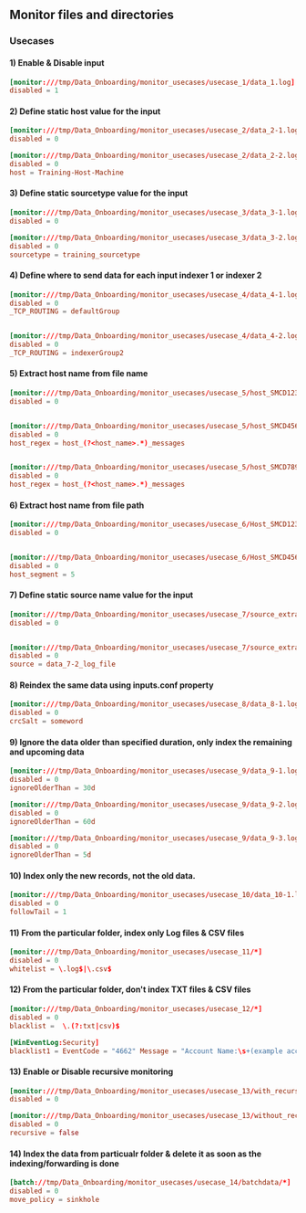 ## Monitor files and directories

### Usecases

#### 1) Enable & Disable input

```conf
[monitor:///tmp/Data_Onboarding/monitor_usecases/usecase_1/data_1.log]
disabled = 1

```

#### 2) Define static host value for the input

```conf
[monitor:///tmp/Data_Onboarding/monitor_usecases/usecase_2/data_2-1.log]
disabled = 0

[monitor:///tmp/Data_Onboarding/monitor_usecases/usecase_2/data_2-2.log]
disabled = 0
host = Training-Host-Machine

```

#### 3) Define static sourcetype value for the input

```conf
[monitor:///tmp/Data_Onboarding/monitor_usecases/usecase_3/data_3-1.log]
disabled = 0

[monitor:///tmp/Data_Onboarding/monitor_usecases/usecase_3/data_3-2.log]
disabled = 0
sourcetype = training_sourcetype

```

#### 4) Define where to send data for each input indexer 1 or indexer 2

```conf
[monitor:///tmp/Data_Onboarding/monitor_usecases/usecase_4/data_4-1.log]
disabled = 0
_TCP_ROUTING = defaultGroup


[monitor:///tmp/Data_Onboarding/monitor_usecases/usecase_4/data_4-2.log]
disabled = 0
_TCP_ROUTING = indexerGroup2

```

#### 5) Extract host name from file name

```conf
[monitor:///tmp/Data_Onboarding/monitor_usecases/usecase_5/host_SMCD123_messages.log]
disabled = 0


[monitor:///tmp/Data_Onboarding/monitor_usecases/usecase_5/host_SMCD456_messages.log]
disabled = 0
host_regex = host_(?<host_name>.*)_messages


[monitor:///tmp/Data_Onboarding/monitor_usecases/usecase_5/host_SMCD789_messages.log]
disabled = 0
host_regex = host_(?<host_name>.*)_messages

```

#### 6) Extract host name from file path

```conf
[monitor:///tmp/Data_Onboarding/monitor_usecases/usecase_6/Host_SMCD123/data_6-1.log]
disabled = 0


[monitor:///tmp/Data_Onboarding/monitor_usecases/usecase_6/Host_SMCD456/data_6-2.log]
disabled = 0
host_segment = 5

```

#### 7) Define static source name value for the input

```conf
[monitor:///tmp/Data_Onboarding/monitor_usecases/usecase_7/source_extraction/data_7-1.log]
disabled = 0


[monitor:///tmp/Data_Onboarding/monitor_usecases/usecase_7/source_extraction/data_7-2.log]
disabled = 0
source = data_7-2_log_file

```

#### 8) Reindex the same data using inputs.conf property

```conf
[monitor:///tmp/Data_Onboarding/monitor_usecases/usecase_8/data_8-1.log]
disabled = 0
crcSalt = someword

```

#### 9) Ignore the data older than specified duration, only index the remaining and upcoming data 

```conf
[monitor:///tmp/Data_Onboarding/monitor_usecases/usecase_9/data_9-1.log]
disabled = 0
ignoreOlderThan = 30d

[monitor:///tmp/Data_Onboarding/monitor_usecases/usecase_9/data_9-2.log]
disabled = 0
ignoreOlderThan = 60d

[monitor:///tmp/Data_Onboarding/monitor_usecases/usecase_9/data_9-3.log]
disabled = 0
ignoreOlderThan = 5d

```

#### 10) Index only the new records, not the old data.

```conf
[monitor:///tmp/Data_Onboarding/monitor_usecases/usecase_10/data_10-1.log]
disabled = 0
followTail = 1

```

#### 11) From the particular folder, index only Log files & CSV files

```conf
[monitor:///tmp/Data_Onboarding/monitor_usecases/usecase_11/*]
disabled = 0
whitelist = \.log$|\.csv$

```

#### 12) From the particular folder, don't index TXT files & CSV files 

```conf
[monitor:///tmp/Data_Onboarding/monitor_usecases/usecase_12/*]
disabled = 0
blacklist =  \.(?:txt|csv)$

[WinEventLog:Security]
blacklist1 = EventCode = "4662" Message = "Account Name:\s+(example account)"

```

#### 13) Enable or Disable recursive monitoring

```conf
[monitor:///tmp/Data_Onboarding/monitor_usecases/usecase_13/with_recursive/*]
disabled = 0

[monitor:///tmp/Data_Onboarding/monitor_usecases/usecase_13/without_recursive/*]
disabled = 0
recursive = false

```

#### 14) Index the data from particualr folder & delete it as soon as the indexing/forwarding is done

```conf
[batch://tmp/Data_Onboarding/monitor_usecases/usecase_14/batchdata/*]
disabled = 0
move_policy = sinkhole

```

